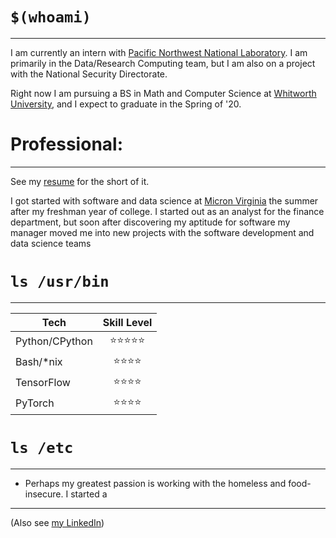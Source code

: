 
# `$(whoami)`
---

I am currently an intern with [Pacific Northwest National Laboratory](https://www.pnnl.gov/). I am 
primarily in the Data/Research Computing team, but I am also on a project with the National
Security Directorate.

Right now I am pursuing a BS in Math and Computer Science at [Whitworth University](https://www.whitworth.edu/cms/), 
and I expect to graduate in the Spring of '20.


# Professional: 
---

See my [resume](static/personal/resume.pdf) for the short of it.

I got started with software and data science at [Micron Virginia](https://www.micron.com/) the summer 
after my freshman year of college. I started out as an analyst for the finance department, but
soon after discovering my aptitude for software my manager moved me into new projects with the 
software development and data science teams


# `ls /usr/bin`
---

|Tech                  |  Skill Level                     |
|----------------------|:--------------------------------:|
|Python/CPython        | :star::star::star::star::star:   |
|Bash/\*nix            | :star::star::star::star:         |
|TensorFlow            | :star::star::star::star:         |
|PyTorch               | :star::star::star::star:         |


# `ls /etc`
---

- Perhaps my greatest passion is working with the homeless and food-insecure. I started a 

---
(Also see [my LinkedIn](https://www.linkedin.com/in/asher-mancinelli-bb4a56144/))
